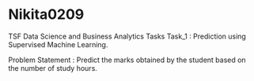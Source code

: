 # Nikita0209
TSF Data Science and Business Analytics Tasks
Task_1 : Prediction using Supervised Machine Learning.

Problem Statement : Predict the marks obtained by the student based on the number of study hours.
